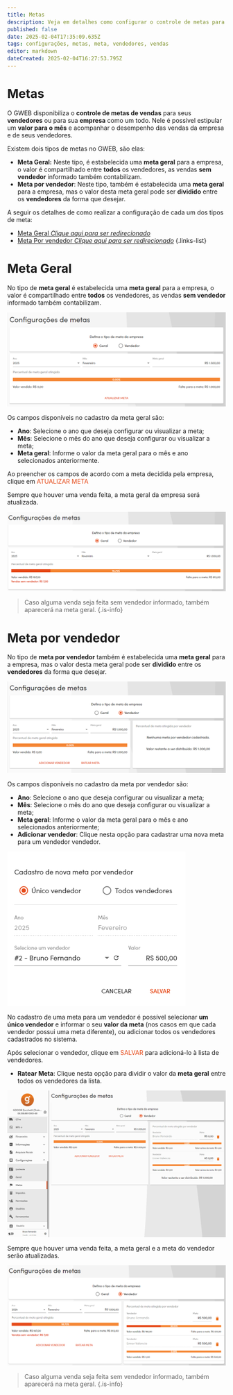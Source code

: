 ```yaml
---
title: Metas
description: Veja em detalhes como configurar o controle de metas para a empresa ou para seus vendedores.
published: false
date: 2025-02-04T17:35:09.635Z
tags: configurações, metas, meta, vendedores, vendas
editor: markdown
dateCreated: 2025-02-04T16:27:53.795Z
---
```


# Metas

O GWEB disponibiliza o **controle de metas de vendas** para seus **vendedores** ou para sua **empresa** como um todo. Nele é possível estipular um **valor para o mês** e acompanhar o desempenho das vendas da empresa e de seus vendedores.

Existem dois tipos de metas no GWEB, são elas:

- **Meta Geral:** Neste tipo, é estabelecida uma **meta geral** para a empresa, o valor é compartilhado entre **todos** os vendedores, as vendas **sem vendedor** informado também contabilizam.
- **Meta por vendedor**: Neste tipo, também é estabelecida uma **meta geral** para a empresa, mas o valor desta meta geral pode ser **dividido** entre os **vendedores** da forma que desejar.

A seguir os detalhes de como realizar a configuração de cada um dos tipos de meta:

- [Meta Geral *Clique aqui para ser redirecionado*](#meta-geral)
- [Meta Por vendedor *Clique aqui para ser redirecionado*](#meta-por-vendedor)
{.links-list}


# Meta Geral

No tipo de **meta geral** é estabelecida uma **meta geral** para a empresa, o valor é compartilhado entre **todos** os vendedores, as vendas **sem vendedor** informado também contabilizam.

![Meta geral](/config/metas/1_meta_geral.png)

Os campos disponíveis no cadastro da meta geral são:

- **Ano**: Selecione o ano que deseja configurar ou visualizar a meta;
- **Mês**: Selecione o mês do ano que deseja configurar ou visualizar a meta;
- **Meta geral**: Informe o valor da meta geral para o mês e ano selecionados anteriormente.

Ao preencher os campos de acordo com a meta decidida pela empresa, clique em <span style="color: rgb(230, 74, 25);">ATUALIZAR META</span>

Sempre que houver uma venda feita, a meta geral da empresa será atualizada.

![Meta preenchida](/config/metas/2_meta_geral_preenchida.png)

> Caso alguma venda seja feita sem vendedor informado, também aparecerá na meta geral.
{.is-info}


# Meta por vendedor

No tipo de **meta por vendedor** também é estabelecida uma **meta geral** para a empresa, mas o valor desta meta geral pode ser **dividido** entre os **vendedores** da forma que desejar.

![Meta por vendedor](/config/metas/3_meta_por_vendedor.png)

Os campos disponíveis no cadastro da meta por vendedor são:

- **Ano**: Selecione o ano que deseja configurar ou visualizar a meta;
- **Mês**: Selecione o mês do ano que deseja configurar ou visualizar a meta;
- **Meta geral**: Informe o valor da meta geral para o mês e ano selecionados anteriormente;
- **Adicionar vendedor**: Clique nesta opção para cadastrar uma nova meta para um vendedor vendedor.

![Cadastro de nova meta por vendedor](/config/metas/4_formulario_vendedor.png)

No cadastro de uma meta para um vendedor é possível selecionar **um único vendedor** e informar o seu **valor da meta** (nos casos em que cada vendedor possui uma meta diferente), ou adicionar todos os vendedores cadastrados no sistema.

Após selecionar o vendedor, clique em <span style="color: rgb(230, 74, 25);">SALVAR</span> para adicioná-lo à lista de vendedores.

- **Ratear Meta**: Clique nesta opção para dividir o valor da **meta geral** entre todos os vendedores da lista.

![Rateio de metas](/config/metas/5_gif_metas_por_vendedor.gif)

Sempre que houver uma venda feita, a meta geral e a meta do vendedor serão atualizadas.

![Meta preenchida](/config/metas/6_meta_por_vendedor_preenchida.png)

> Caso alguma venda seja feita sem vendedor informado, também aparecerá na meta geral.
{.is-info}